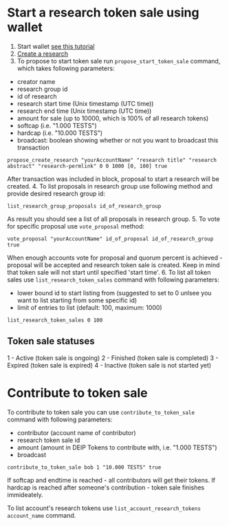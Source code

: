# Start a research token sale using wallet

1. Start wallet [see this tutorial](https://github.com/DEIPworld/deip-testnet/blob/master/docs/wallet.md)
2. [Create a research](https://github.com/DEIPworld/deip-testnet/blob/master/docs/how-to-create-a-research.md)
3. To propose to start token sale run `propose_start_token_sale` command, which takes following parameters:
- creator name
- research group id
- id of research
- research start time (Unix timestamp (UTC time))
- research end time (Unix timestamp (UTC time))
- amount for sale (up to 10000, which is 100% of all research tokens)
- softcap (i.e. "1.000 TESTS")
- hardcap (i.e. "10.000 TESTS")
- broadcast: boolean showing whether or not you want to broadcast this transaction
```
propose_create_research "yourAccountName" "research title" "research abstract" "research-permlink" 0 0 1000 [0, 100] true
```
After transaction was included in block, proposal to start a research will be created.
4. To list proposals in research group use following method and provide desired research group id:
```
list_research_group_proposals id_of_research_group
```
As result you should see a list of all proposals in research group.
5. To vote for specific proposal use `vote_proposal` method:
```
vote_proposal "yourAccountName" id_of_proposal id_of_research_group true
```
When enough accounts vote for proposal and  quorum percent is achieved - proposal will be accepted and research token sale is created. Keep in mind that token sale will not start until specified 'start time'.
6. To list all token sales use `list_research_token_sales` command with following parameters:
- lower bound id to start listing from (suggested to set to 0 unlsee you want to list starting from some specific id)
- limit of entries to list (default: 100, maximum: 1000)
```
list_research_token_sales 0 100
```

## Token sale statuses
1 - Active (token sale is ongoing)
2 - Finished (token sale is completed)
3 - Expired (token sale is expired)
4 - Inactive (token sale is not started yet)

# Contribute to token sale
To contribute to token sale you can use `contribute_to_token_sale` command with following parameters:
- contributor (account name of contributor)
- research token sale id
- amount (amount in DEIP Tokens to contribute with, i.e. "1.000 TESTS")
- broadcast
```
contribute_to_token_sale bob 1 "10.000 TESTS" true
```

If softcap and endtime is reached - all contributors will get their tokens. If hardcap is reached after someone's contribution - token sale finishes immideately.

To list account's research tokens use `list_account_research_tokens account_name` command.



